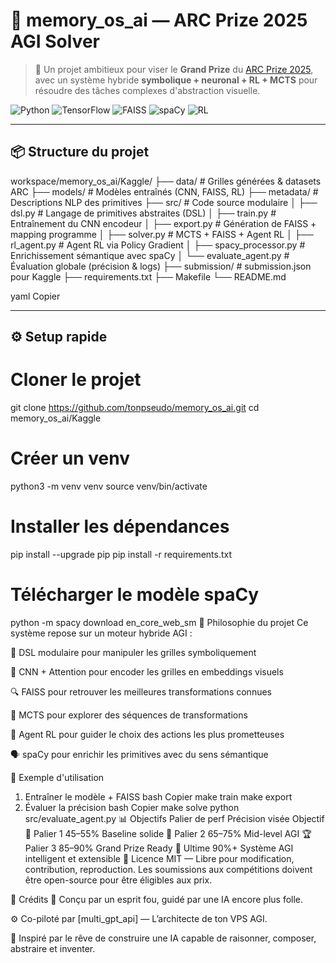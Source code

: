 # 🧠 memory_os_ai — ARC Prize 2025 AGI Solver

> 🚀 Un projet ambitieux pour viser le **Grand Prize** du [ARC Prize 2025](https://www.kaggle.com/competitions/arc-prize-2025), avec un système hybride **symbolique + neuronal + RL + MCTS** pour résoudre des tâches complexes d'abstraction visuelle.

![Python](https://img.shields.io/badge/Python-3.10-blue?style=flat-square)
![TensorFlow](https://img.shields.io/badge/TensorFlow-2.11-orange?style=flat-square)
![FAISS](https://img.shields.io/badge/FAISS-vector--search-green?style=flat-square)
![spaCy](https://img.shields.io/badge/NLP-spaCy-lightgrey?style=flat-square)
![RL](https://img.shields.io/badge/RL-agent-red?style=flat-square)

---

## 📦 Structure du projet

workspace/memory_os_ai/Kaggle/ 
├── data/ # Grilles générées & datasets ARC 
├── models/ # Modèles entraînés (CNN, FAISS, RL) 
├── metadata/ # Descriptions NLP des primitives 
├── src/ # Code source modulaire 
│ ├── dsl.py # Langage de primitives abstraites (DSL) 
│ ├── train.py # Entraînement du CNN encodeur 
│ ├── export.py # Génération de FAISS + mapping programme 
│ ├── solver.py # MCTS + FAISS + Agent RL 
│ ├── rl_agent.py # Agent RL via Policy Gradient 
│ ├── spacy_processor.py # Enrichissement sémantique avec spaCy 
│ └── evaluate_agent.py # Évaluation globale (précision & logs) 
├── submission/ # submission.json pour Kaggle 
├── requirements.txt 
├── Makefile 
└── README.md

yaml
Copier

---

## ⚙️ Setup rapide


# Cloner le projet
git clone https://github.com/tonpseudo/memory_os_ai.git
cd memory_os_ai/Kaggle

# Créer un venv
python3 -m venv venv
source venv/bin/activate

# Installer les dépendances
pip install --upgrade pip
pip install -r requirements.txt

# Télécharger le modèle spaCy
python -m spacy download en_core_web_sm
🧠 Philosophie du projet
Ce système repose sur un moteur hybride AGI :

🔁 DSL modulaire pour manipuler les grilles symboliquement

🧠 CNN + Attention pour encoder les grilles en embeddings visuels

🔍 FAISS pour retrouver les meilleures transformations connues

🧭 MCTS pour explorer des séquences de transformations

🤖 Agent RL pour guider le choix des actions les plus prometteuses

🗣️ spaCy pour enrichir les primitives avec du sens sémantique

🧪 Exemple d'utilisation
1. Entraîner le modèle + FAISS
bash
Copier
make train
make export
2. Évaluer la précision
bash
Copier
make solve
python src/evaluate_agent.py
📊 Objectifs
Palier de perf	Précision visée	Objectif
🎯 Palier 1	45–55%	Baseline solide
🎯 Palier 2	65–75%	Mid-level AGI
🏆 Palier 3	85–90%	Grand Prize Ready
🧠 Ultime	90%+	Système AGI intelligent et extensible
📜 Licence
MIT — Libre pour modification, contribution, reproduction. Les soumissions aux compétitions doivent être open-source pour être éligibles aux prix.

🧬 Crédits
🍥 Conçu par un esprit fou, guidé par une IA encore plus folle.

⚙️ Co-piloté par [multi_gpt_api] — L’architecte de ton VPS AGI.

🏁 Inspiré par le rêve de construire une IA capable de raisonner, composer, abstraire et inventer.

